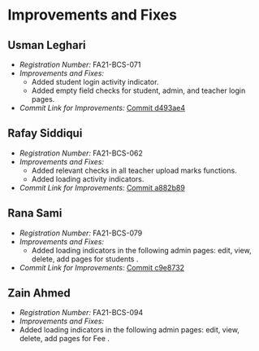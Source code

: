 # Improvements and Fixes

## Usman Leghari
- *Registration Number:* FA21-BCS-071
- *Improvements and Fixes:*
  - Added student login activity indicator.
  - Added empty field checks for student, admin, and teacher login pages.
- *Commit Link for Improvements:* [Commit d493ae4](https://github.com/ranasamiulhaq/StudentMS/commit/d493ae445d6b5ba1604d1a8b95971faa84c108fb)

## Rafay Siddiqui
- *Registration Number:* FA21-BCS-062
- *Improvements and Fixes:*
  - Added relevant checks in all teacher upload marks functions.
  - Added loading activity indicators.
- *Commit Link for Improvements:* [Commit a882b89](https://github.com/ranasamiulhaq/StudentMS/commit/a882b893c0610b33b291630e7e63aff88fcf69c3)

## Rana Sami
- *Registration Number:* FA21-BCS-079
- *Improvements and Fixes:*
  - Added loading indicators in the following admin pages: edit, view, delete, add pages for students .
- *Commit Link for Improvements:* [Commit c9e8732](https://github.com/ranasamiulhaq/StudentMS/commit/c9e8732358f1014b4679820b079ef93573ae75e9)

## Zain Ahmed
- *Registration Number:* FA21-BCS-094
- *Improvements and Fixes:* 
 - Added loading indicators in the following admin pages: edit, view, delete, add pages for Fee .